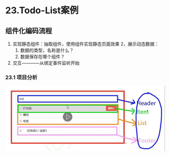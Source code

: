 # 23.Todo-List案例

## 组件化编码流程

1. 实现静态组件：抽取组件，使用组件实现静态页面效果
2，展示动态数据：
    1. 数据的类型，名称是什么？
    2. 数据保存在哪个组件？
3. 交互————从绑定事件监听开始

### 23.1 项目分析

![alt text](image-28.png)


###